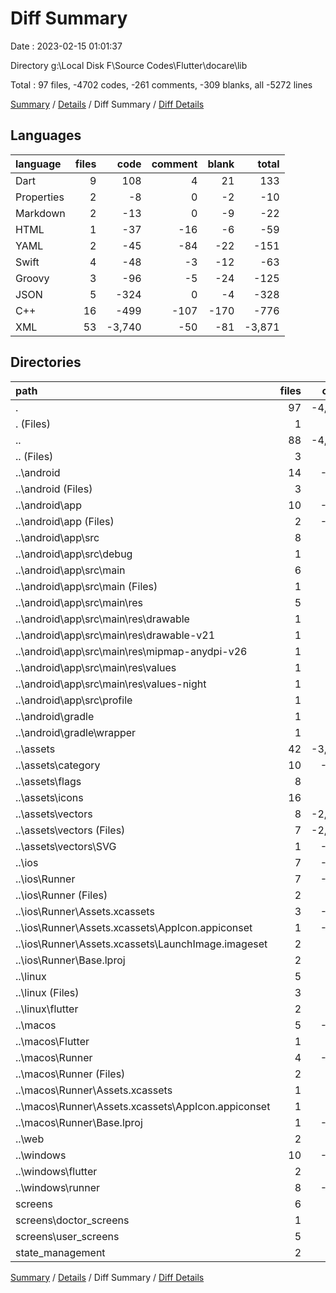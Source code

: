 # Diff Summary

Date : 2023-02-15 01:01:37

Directory g:\\Local Disk F\\Source Codes\\Flutter\\docare\\lib

Total : 97 files,  -4702 codes, -261 comments, -309 blanks, all -5272 lines

[Summary](results.md) / [Details](details.md) / Diff Summary / [Diff Details](diff-details.md)

## Languages
| language | files | code | comment | blank | total |
| :--- | ---: | ---: | ---: | ---: | ---: |
| Dart | 9 | 108 | 4 | 21 | 133 |
| Properties | 2 | -8 | 0 | -2 | -10 |
| Markdown | 2 | -13 | 0 | -9 | -22 |
| HTML | 1 | -37 | -16 | -6 | -59 |
| YAML | 2 | -45 | -84 | -22 | -151 |
| Swift | 4 | -48 | -3 | -12 | -63 |
| Groovy | 3 | -96 | -5 | -24 | -125 |
| JSON | 5 | -324 | 0 | -4 | -328 |
| C++ | 16 | -499 | -107 | -170 | -776 |
| XML | 53 | -3,740 | -50 | -81 | -3,871 |

## Directories
| path | files | code | comment | blank | total |
| :--- | ---: | ---: | ---: | ---: | ---: |
| . | 97 | -4,702 | -261 | -309 | -5,272 |
| . (Files) | 1 | 4 | 0 | 0 | 4 |
| .. | 88 | -4,810 | -265 | -330 | -5,405 |
| .. (Files) | 3 | -55 | -84 | -29 | -168 |
| ..\\android | 14 | -247 | -51 | -35 | -333 |
| ..\\android (Files) | 3 | -39 | 0 | -10 | -49 |
| ..\\android\\app | 10 | -203 | -51 | -24 | -278 |
| ..\\android\\app (Files) | 2 | -136 | -5 | -15 | -156 |
| ..\\android\\app\\src | 8 | -67 | -46 | -9 | -122 |
| ..\\android\\app\\src\\debug | 1 | -4 | -4 | -1 | -9 |
| ..\\android\\app\\src\\main | 6 | -59 | -38 | -7 | -104 |
| ..\\android\\app\\src\\main (Files) | 1 | -28 | -6 | -1 | -35 |
| ..\\android\\app\\src\\main\\res | 5 | -31 | -32 | -6 | -69 |
| ..\\android\\app\\src\\main\\res\\drawable | 1 | -4 | -7 | -2 | -13 |
| ..\\android\\app\\src\\main\\res\\drawable-v21 | 1 | -4 | -7 | -2 | -13 |
| ..\\android\\app\\src\\main\\res\\mipmap-anydpi-v26 | 1 | -5 | 0 | 0 | -5 |
| ..\\android\\app\\src\\main\\res\\values | 1 | -9 | -9 | -1 | -19 |
| ..\\android\\app\\src\\main\\res\\values-night | 1 | -9 | -9 | -1 | -19 |
| ..\\android\\app\\src\\profile | 1 | -4 | -4 | -1 | -9 |
| ..\\android\\gradle | 1 | -5 | 0 | -1 | -6 |
| ..\\android\\gradle\\wrapper | 1 | -5 | 0 | -1 | -6 |
| ..\\assets | 42 | -3,269 | -2 | -69 | -3,340 |
| ..\\assets\\category | 10 | -440 | 0 | -14 | -454 |
| ..\\assets\\flags | 8 | -8 | 0 | 0 | -8 |
| ..\\assets\\icons | 16 | -45 | -2 | -46 | -93 |
| ..\\assets\\vectors | 8 | -2,776 | 0 | -9 | -2,785 |
| ..\\assets\\vectors (Files) | 7 | -2,671 | 0 | -9 | -2,680 |
| ..\\assets\\vectors\\SVG | 1 | -105 | 0 | 0 | -105 |
| ..\\ios | 7 | -222 | -2 | -9 | -233 |
| ..\\ios\\Runner | 7 | -222 | -2 | -9 | -233 |
| ..\\ios\\Runner (Files) | 2 | -13 | 0 | -3 | -16 |
| ..\\ios\\Runner\\Assets.xcassets | 3 | -148 | 0 | -4 | -152 |
| ..\\ios\\Runner\\Assets.xcassets\\AppIcon.appiconset | 1 | -122 | 0 | -1 | -123 |
| ..\\ios\\Runner\\Assets.xcassets\\LaunchImage.imageset | 2 | -26 | 0 | -3 | -29 |
| ..\\ios\\Runner\\Base.lproj | 2 | -61 | -2 | -2 | -65 |
| ..\\linux | 5 | -94 | -27 | -38 | -159 |
| ..\\linux (Files) | 3 | -86 | -18 | -27 | -131 |
| ..\\linux\\flutter | 2 | -8 | -9 | -11 | -28 |
| ..\\macos | 5 | -447 | -3 | -12 | -462 |
| ..\\macos\\Flutter | 1 | -16 | -3 | -4 | -23 |
| ..\\macos\\Runner | 4 | -431 | 0 | -8 | -439 |
| ..\\macos\\Runner (Files) | 2 | -20 | 0 | -6 | -26 |
| ..\\macos\\Runner\\Assets.xcassets | 1 | -68 | 0 | -1 | -69 |
| ..\\macos\\Runner\\Assets.xcassets\\AppIcon.appiconset | 1 | -68 | 0 | -1 | -69 |
| ..\\macos\\Runner\\Base.lproj | 1 | -343 | 0 | -1 | -344 |
| ..\\web | 2 | -72 | -16 | -7 | -95 |
| ..\\windows | 10 | -404 | -80 | -131 | -615 |
| ..\\windows\\flutter | 2 | -8 | -9 | -11 | -28 |
| ..\\windows\\runner | 8 | -396 | -71 | -120 | -587 |
| screens | 6 | 86 | -8 | 9 | 87 |
| screens\\doctor_screens | 1 | 2 | 0 | 0 | 2 |
| screens\\user_screens | 5 | 84 | -8 | 9 | 85 |
| state_management | 2 | 18 | 12 | 12 | 42 |

[Summary](results.md) / [Details](details.md) / Diff Summary / [Diff Details](diff-details.md)